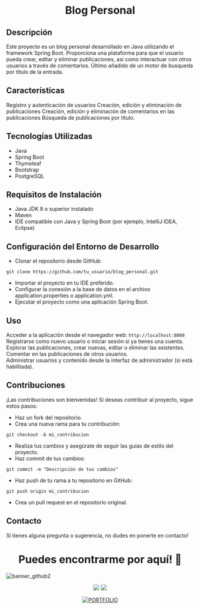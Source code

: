<h1 align="center">Blog Personal</h1>

## Descripción
Este proyecto es un blog personal desarrollado en Java utilizando el framework Spring Boot. Proporciona una plataforma para que el usuario pueda crear, editar y eliminar publicaciones, así como interactuar con otros usuarios a través de comentarios. Último añadido de un motor de busqueda por título de la entrada.

## Características

Registro y autenticación de usuarios
Creación, edición y eliminación de publicaciones
Creación, edición y eliminación de comentarios en las publicaciones
Búsqueda de publicaciones por título.

## Tecnologías Utilizadas
- Java
- Spring Boot
- Thymeleaf
- Bootstrap
- PostgreSQL

## Requisitos de Instalación
- Java JDK 8 o superior instalado
- Maven
- IDE compatible con Java y Spring Boot (por ejemplo, IntelliJ IDEA, Eclipse)

## Configuración del Entorno de Desarrollo
- Clonar el repositorio desde GitHub: 
```
git clone https://github.com/tu_usuario/blog_personal.git
```
- Importar el proyecto en tu IDE preferido.
- Configurar la conexión a la base de datos en el archivo application.properties o application.yml.
- Ejecutar el proyecto como una aplicación Spring Boot.

## Uso
Acceder a la aplicación desde el navegador web: ``http://localhost:8080``<br>
Registrarse como nuevo usuario o iniciar sesión si ya tienes una cuenta.<br>
Explorar las publicaciones, crear nuevas, editar o eliminar las existentes.<br>
Comentar en las publicaciones de otros usuarios.<br>
Administrar usuarios y contenido desde la interfaz de administrador (si está habilitada).<br>

## Contribuciones
¡Las contribuciones son bienvenidas! Si deseas contribuir al proyecto, sigue estos pasos:
- Haz un fork del repositorio.
- Crea una nueva rama para tu contribución:
```
git checkout -b mi_contribucion
```
- Realiza tus cambios y asegúrate de seguir las guías de estilo del proyecto.
- Haz commit de tus cambios:
```
git commit -m "Descripción de tus cambios"
```
- Haz push de tu rama a tu repositorio en GitHub:
```
git push origin mi_contribucion
```
- Crea un pull request en el repositorio original.

## Contacto
Si tienes alguna pregunta o sugerencia, no dudes en ponerte en contacto!

<h1 align="center">Puedes encontrarme por aquí! 👋</h1>

![banner_github2](https://github.com/JosseGonnza/jossegonnza/assets/149838507/338f92e7-6093-4e38-8845-6ae16a955b49)


<div align="center">
  <a href="https://github.com/JosseGonnza" ><img src="https://github.com/JosseGonnza/jossegonnza/assets/149838507/0905e38a-742f-41f2-ae42-93e17d3035b7"></a>
  <a href="https://www.linkedin.com/in/jose-gonz%C3%A1lez-quevedo-1a21272b0/" ><img src="https://github.com/JosseGonnza/jossegonnza/assets/149838507/02f571f6-cd91-46d6-bf5a-e29bc5819d05"></a>
  
  [![PORTFOLIO](https://img.shields.io/badge/PORTFOLIO-green?style=for-the-badge&link=https://jossegonnza.github.io/portfolio/)](https://jossegonnza.github.io/portfolio/)
</div>
<p>
